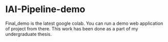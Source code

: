 # IAI-Pipeline-demo
Final_demo is the latest google colab. You can run a demo web application of project from there. This work has been done as a part of my undergraduate thesis. 
